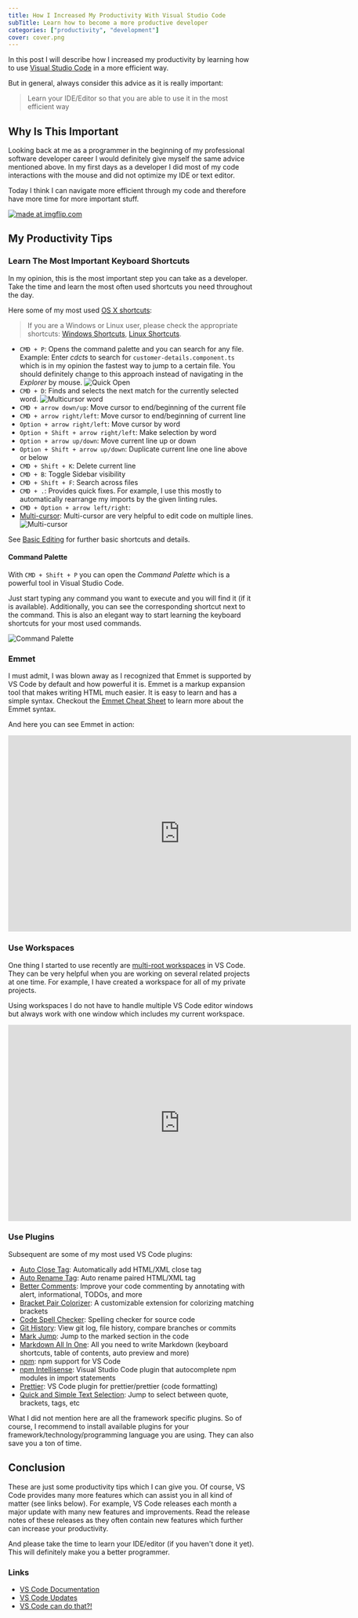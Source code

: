 ```yaml
---
title: How I Increased My Productivity With Visual Studio Code
subTitle: Learn how to become a more productive developer
categories: ["productivity", "development"]
cover: cover.png
---
```


In this post I will describe how I increased my productivity by learning how to use [Visual Studio Code](https://code.visualstudio.com/) in a more efficient way.

But in general, always consider this advice as it is really important:

> Learn your IDE/Editor so that you are able to use it in the most efficient way

## Why Is This Important

Looking back at me as a programmer in the beginning of my professional software developer career I would definitely give myself the same advice mentioned above. In my first days as a developer I did most of my code interactions with the mouse and did not optimize my IDE or text editor.

Today I think I can navigate more efficient through my code and therefore have more time for more important stuff.

<a href="https://imgflip.com/i/2beoio"><img src="https://i.imgflip.com/2beoio.jpg" title="made at imgflip.com"/></a>

## My Productivity Tips

### Learn The Most Important Keyboard Shortcuts

In my opinion, this is the most important step you can take as a developer. Take the time and learn the most often used shortcuts you need throughout the day.

Here some of my most used [OS X shortcuts](https://code.visualstudio.com/shortcuts/keyboard-shortcuts-macos.pdf):

> If you are a Windows or Linux user, please check the appropriate shortcuts: [Windows Shortcuts](https://go.microsoft.com/fwlink/?linkid=832145),
> [Linux Shortcuts](https://go.microsoft.com/fwlink/?linkid=832144).

* `CMD + P`: Opens the command palette and you can search for any file. Example: Enter _cdcts_ to search for `customer-details.component.ts` which is in my opinion the fastest way to jump to a certain file. You should definitely change to this approach instead of navigating in the _Explorer_ by mouse.
    ![Quick Open](https://code.visualstudio.com/assets/docs/getstarted/tips-and-tricks/QuickOpen.gif)
* `CMD + D`: Finds and selects the next match for the currently selected word.
    ![Multicursor word](https://code.visualstudio.com/assets/docs/editor/codebasics/multicursor-word.gif)
* `CMD + arrow down/up`: Move cursor to end/beginning of the current file
* `CMD + arrow right/left`: Move cursor to end/beginning of current line
* `Option + arrow right/left`: Move cursor by word
* `Option + Shift + arrow right/left`: Make selection by word
* `Option + arrow up/down`: Move current line up or down
* `Option + Shift + arrow up/down`: Duplicate current line one line above or below
* `CMD + Shift + K`: Delete current line
* `CMD + B`: Toggle Sidebar visibility
* `CMD + Shift + F`: Search across files
* `CMD + .`: Provides quick fixes. For example, I use this mostly to automatically rearrange my imports by the given linting rules.
* `CMD + Option + arrow left/right`:
* [Multi-cursor](https://code.visualstudio.com/docs/editor/codebasics#_multiple-selections-multicursor): Multi-cursor are very helpful to edit code on multiple lines.
    ![Multi-cursor](https://code.visualstudio.com/assets/docs/editor/codebasics/multicursor.gif)

See [Basic Editing](https://code.visualstudio.com/docs/editor/codebasics) for further basic shortcuts and details.

#### Command Palette

With `CMD + Shift + P` you can open the _Command Palette_ which is a powerful tool in Visual Studio Code.

Just start typing any command you want to execute and you will find it (if it is available). Additionally, you can see the corresponding shortcut next to the command. This is also an elegant way to start learning the keyboard shortcuts for your most used commands.

![Command Palette](https://code.visualstudio.com/assets/docs/getstarted/tips-and-tricks/OpenCommandPalatte.gif)

### Emmet

I must admit, I was blown away as I recognized that Emmet is supported by VS Code by default and how powerful it is. Emmet is a markup expansion tool that makes writing HTML much easier. It is easy to learn and has a simple syntax. Checkout the [Emmet Cheat Sheet](https://docs.emmet.io/cheat-sheet/) to learn more about the Emmet syntax.

And here you can see Emmet in action:

<iframe width="700" height="400" src="https://www.youtube.com/embed/e1zhJjM4p0k" frameborder="0" allow="autoplay; encrypted-media" allowfullscreen></iframe>

### Use Workspaces

One thing I started to use recently are [multi-root workspaces](https://code.visualstudio.com/docs/editor/multi-root-workspaces) in VS Code. They can be very helpful when you are working on several related projects at one time. For example, I have created a workspace for all of my private projects.

Using workspaces I do not have to handle multiple VS Code editor windows but always work with one window which includes my current workspace.

<iframe width="700" height="400" src="https://www.youtube.com/embed/xYyPAUukFfg?start=30" frameborder="0" allow="autoplay; encrypted-media" allowfullscreen></iframe>

### Use Plugins

Subsequent are some of my most used VS Code plugins:

* [Auto Close Tag](https://github.com/formulahendry/vscode-auto-close-tag): Automatically add HTML/XML close tag
* [Auto Rename Tag](https://github.com/formulahendry/vscode-auto-rename-tag): Auto rename paired HTML/XML tag
* [Better Comments](https://github.com/aaron-bond/better-comments): Improve your code commenting by annotating with alert, informational, TODOs, and more
* [Bracket Pair Colorizer](https://github.com/CoenraadS/BracketPair): A customizable extension for colorizing matching brackets
* [Code Spell Checker](https://github.com/Jason-Rev/vscode-spell-checker): Spelling checker for source code
* [Git History](https://github.com/DonJayamanne/gitHistoryVSCode): View git log, file history, compare branches or commits
* [Mark Jump](https://github.com/spywhere/vscode-mark-jump): Jump to the marked section in the code
* [Markdown All In One](https://github.com/neilsustc/vscode-markdown): All you need to write Markdown (keyboard shortcuts, table of contents, auto preview and more)
* [npm](https://github.com/Microsoft/vscode-npm-scripts): npm support for VS Code
* [npm Intellisense](https://github.com/ChristianKohler/NpmIntellisense): Visual Studio Code plugin that autocomplete npm modules in import statements
* [Prettier](https://github.com/prettier/prettier-vscode): VS Code plugin for prettier/prettier (code formatting)
* [Quick and Simple Text Selection](https://github.com/dbankier/vscode-quick-select): Jump to select between quote, brackets, tags, etc

What I did not mention here are all the framework specific plugins. So of course, I recommend to install available plugins for your framework/technology/programming language you are using. They can also save you a ton of time.

## Conclusion

These are just some productivity tips which I can give you. Of course, VS Code provides many more features which can assist you in all kind of matter (see links below). For example, VS Code releases each month a major update with many new features and improvements. Read the release notes of these releases as they often contain new features which further can increase your productivity.

And please take the time to learn your IDE/editor (if you haven't done it yet). This will definitely make you a better programmer.

### Links

* [VS Code Documentation](https://code.visualstudio.com/docs/)
* [VS Code Updates](https://code.visualstudio.com/updates/)
* [VS Code can do that?!](https://vscodecandothat.com/)

